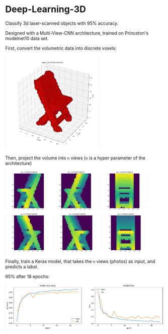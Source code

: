 # Deep-Learning-3D

Classify 3d laser-scanned objects with 95% accuracy.

Designed with a Multi-View-CNN architecture, trained on Princeton's modelnet10 data set.

First, convert the volumetric data into discrete voxels:

<img src="https://github.com/y0natancohen/Deep-Learning-3D/raw/master/photos/7.png?raw=true" width="300" height="300">

Then, project the volume into `n` views (`n` is a hyper parameter of the architecture) 

<img src="https://github.com/y0natancohen/Deep-Learning-3D/raw/master/photos/1.png?raw=true" width="150" height="130"><img src="https://github.com/y0natancohen/Deep-Learning-3D/raw/master/photos/2.png?raw=true" width="150" height="130">
<img src="https://github.com/y0natancohen/Deep-Learning-3D/raw/master/photos/3.png?raw=true" width="150" height="130">
<img src="https://github.com/y0natancohen/Deep-Learning-3D/raw/master/photos/4.png?raw=true" width="150" height="130">
<img src="https://github.com/y0natancohen/Deep-Learning-3D/raw/master/photos/5.png?raw=true" width="150" height="130">
<img src="https://github.com/y0natancohen/Deep-Learning-3D/raw/master/photos/6.png?raw=true" width="150" height="130">

Finally, train a Keras model, that takes the `n` views (photos) as input, and predicts a label.

95% after 18 epochs:

<img src="https://github.com/y0natancohen/Deep-Learning-3D/raw/master/photos/loss_acc.png?raw=true" width="800">
